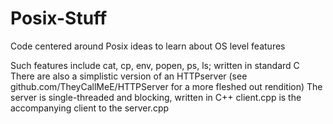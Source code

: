 # Posix-Stuff
Code centered around Posix ideas to learn about OS level features

Such features include cat, cp, env, popen, ps, ls; written in standard C
There are also a simplistic version of an HTTPserver (see github.com/TheyCallMeE/HTTPServer for a more fleshed out rendition)
The server is single-threaded and blocking, written in C++
client.cpp is the accompanying client to the server.cpp

